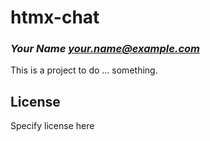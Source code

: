 # htmx-chat
### _Your Name <your.name@example.com>_

This is a project to do ... something.

## License

Specify license here

